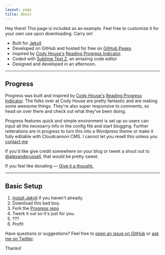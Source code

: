 ```yaml
---
layout: page
title: About
---
```


Hey there! This page is included as an example. Feel free to customize it for your own use upon downloading. Carry on!

* Built for [Jekyll](http://jekyllrb.com)
* Developed on GitHub and hosted for free on [GitHub Pages](https://pages.github.com)
* inspired by [Cody House's](https://codyhouse.co/) [Reading Progress Indicator](https://codyhouse.co/demo/reading-progress-indicator/index.html).
* Coded with [Sublime Text 2](http://sublimetext.com), an amazing code editor
* Designed and developed in an afternoon.

---

## Progress

Progress was built and inspired by [Cody House's](https://codyhouse.co/) [Reading Progress Indicator](https://codyhouse.co/demo/reading-progress-indicator/index.html). The folks over at Cody House are pretty fantastic and are making some awesome things. They're also super responsive to comments, so head on over there and check out what they've been doing. 

Progress features quick and simple environment is set up so users can input all the necesarry info in the config file and start blogging. Further reiterations are in progress to turn this into a Wordpress theme or make it fully editable with Cloudcannon CMS. I cannot let you resell this unless you [contact me](mailto:alex@collectivelymade.com)

If you'd like give credit somewhere on your blog or tweet a shout out to
[@alexanderussell](https://twitter.com/alexanderussell), that would be pretty sweet. 

If you feel like donating — [Give it a thought.](https://flattr.com/profile/alexanderussell)

---

## Basic Setup

1. [Install Jekyll](http://jekyllrb.com) if you haven't already.
2. Download this bad boy. 
3. Fork the [Progress repo](http://github.com/alexanderussell/jennybeblog.github.io/)
4. Twerk it out so it's just for you.
5.  ???
6.  Profit

Have questions or suggestions? Feel free to [open an issue on GitHub](https://github.com/alexanderussell/jennybeblog.github.io/issues/new) or [ask me on Twitter](https://twitter.com/alexanderussell).

Thanks!
